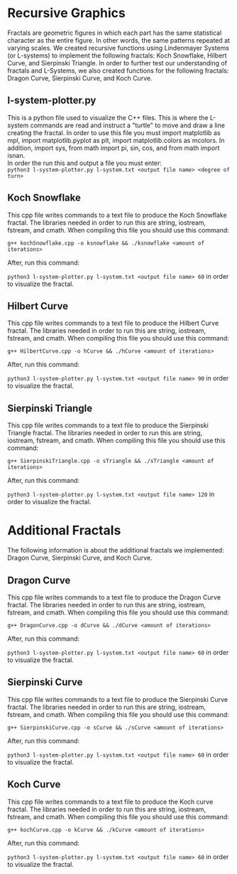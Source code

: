 # Recursive Graphics
Fractals are geometric figures in which each part has the same statistical character as the entire figure. In other words, the same patterns repeated at varying scales. We created recursive functions using Lindenmayer Systems (or L-systems) to implement the following fractals: Koch Snowflake, Hilbert Curve, and Sierpinski Triangle. 
In order to further test our understanding of fractals and L-Systems, we also created functions for the following fractals: Dragon Curve, Sierpinski Curve, and Koch Curve. 

## l-system-plotter.py
This is a python file used to visualize the C++ files. This is where the L-system commands are read and instruct a "turtle" to move and draw a line creating the fractal. In   order to use this file you must import matplotlib as mpl, import matplotlib.pyplot as plt, import matplotlib.colors as mcolors. In addition, import sys, from math import pi, sin, cos, and from math import isnan.<br/> In order the run this and output a file you must enter:<br/> 
```python3 l-system-plotter.py l-system.txt <output file name> <degree of turn>``` 
  
## Koch Snowflake
This cpp file writes commands to a text file to produce the Koch Snowflake fractal. The libraries needed in order to run this are string, iostream, fstream, and cmath. 
When compiling this file you should use this command: 

```g++ kochSnowflake.cpp -o ksnowflake && ./ksnowflake <amount of iterations>```

After, run this command: 

```python3 l-system-plotter.py l-system.txt <output file name> 60``` in order to visualize the fractal.
  
## Hilbert Curve
This cpp file writes commands to a text file to produce the Hilbert Curve fractal. The libraries needed in order to run this are string, iostream, fstream, and cmath. 
When compiling this file you should use this command: 

```g++ HilbertCurve.cpp -o hCurve && ./hCurve <amount of iterations>```

After, run this command: 

```python3 l-system-plotter.py l-system.txt <output file name> 90``` in order to visualize the fractal. 
  

## Sierpinski Triangle
This cpp file writes commands to a text file to produce the Sierpinski Triangle fractal. The libraries needed in order to run this are string, iostream, fstream, and cmath. 
When compiling this file you should use this command: 

```g++ SierpinskiTriangle.cpp -o sTriangle && ./sTriangle <amount of iterations>```

After, run this command: 

```python3 l-system-plotter.py l-system.txt <output file name> 120``` in order to visualize the fractal.
  
# Additional Fractals
The following information is about the additional fractals we implemented: Dragon Curve, Sierpinski Curve, and Koch Curve.
## Dragon Curve
This cpp file writes commands to a text file to produce the Dragon Curve fractal. The libraries needed in order to run this are string, iostream, fstream, and cmath. When compiling this file you should use this command: 

```g++ DragonCurve.cpp -o dCurve && ./dCurve <amount of iterations>```

After, run this command: 

```python3 l-system-plotter.py l-system.txt <output file name> 60``` in order to visualize the fractal. 
  

## Sierpinski Curve
This cpp file writes commands to a text file to produce the Sierpinski Curve fractal. The libraries needed in order to run this are string, iostream, fstream, and cmath. When compiling this file you should use this command: 

```g++ SierpinskiCurve.cpp -o sCurve && ./sCurve <amount of iterations>```

After, run this command: 

```python3 l-system-plotter.py l-system.txt <output file name> 60``` in order to visualize the fractal. 
  

## Koch Curve 
This cpp file writes commands to a text file to produce the Koch curve fractal. The libraries needed in order to run this are string, iostream, fstream, and cmath. When compiling this file you should use this command: 

```g++ kochCurve.cpp -o kCurve && ./kCurve <amount of iterations>``` 

After, run this command: 

```python3 l-system-plotter.py l-system.txt <output file name> 60``` in order to visualize the fractal. 
  
